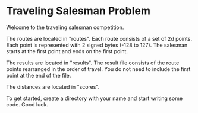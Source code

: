 # Traveling Salesman Problem

Welcome to the traveling salesman competition.

The routes are located in "routes". Each route consists of a set of 2d points. Each point is represented with 2 signed bytes (-128 to 127). The salesman starts at the first point and ends on the first point.

The results are located in "results". The result file consists of the route points rearranged in the order of travel. You do not need to include the first point at the end of the file.

The distances are located in "scores".

To get started, create a directory with your name and start writing some code. Good luck.